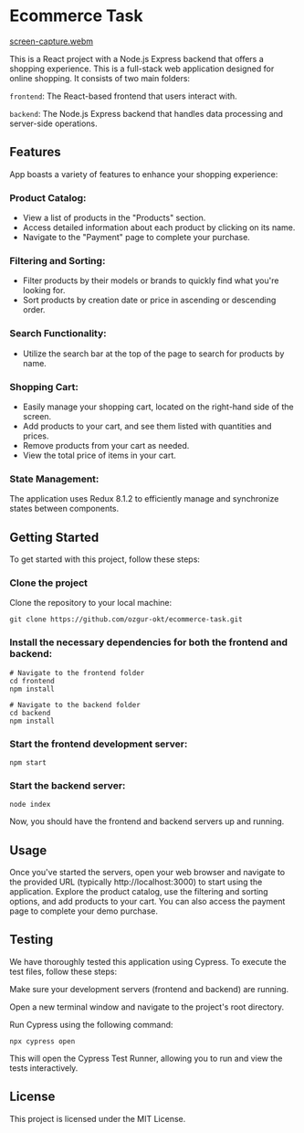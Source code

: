 # Ecommerce Task

[screen-capture.webm](https://github.com/ozgur-okt/ete-task/assets/73358116/346fd652-a0b4-49b1-af5b-0e9954500bf6)




This is a React project with a Node.js Express backend that offers a shopping experience. This is a full-stack web application designed for online shopping. It consists of two main folders:

```frontend```: The React-based frontend that users interact with.

```backend```: The Node.js Express backend that handles data processing and server-side operations.

## Features 

App boasts a variety of features to enhance your shopping experience:

### Product Catalog:

* View a list of products in the "Products" section.
* Access detailed information about each product by clicking on its name.
* Navigate to the "Payment" page to complete your purchase.

### Filtering and Sorting:

* Filter products by their models or brands to quickly find what you're looking for.
* Sort products by creation date or price in ascending or descending order.

### Search Functionality:

* Utilize the search bar at the top of the page to search for products by name.

### Shopping Cart:

* Easily manage your shopping cart, located on the right-hand side of the screen.
* Add products to your cart, and see them listed with quantities and prices.
* Remove products from your cart as needed.
* View the total price of items in your cart.

### State Management:

The application uses Redux 8.1.2 to efficiently manage and synchronize states between components.

## Getting Started

To get started with this project, follow these steps:

### Clone the project

Clone the repository to your local machine:

```
git clone https://github.com/ozgur-okt/ecommerce-task.git
```

### Install the necessary dependencies for both the frontend and backend:

```
# Navigate to the frontend folder
cd frontend
npm install

# Navigate to the backend folder
cd backend
npm install
```

### Start the frontend development server:

```
npm start
```

### Start the backend server:

```
node index
```

Now, you should have the frontend and backend servers up and running.

## Usage
Once you've started the servers, open your web browser and navigate to the provided URL (typically http://localhost:3000) to start using the application. Explore the product catalog, use the filtering and sorting options, and add products to your cart. You can also access the payment page to complete your demo purchase.

## Testing
We have thoroughly tested this application using Cypress. To execute the test files, follow these steps:

Make sure your development servers (frontend and backend) are running.

Open a new terminal window and navigate to the project's root directory.

Run Cypress using the following command:

```
npx cypress open
```

This will open the Cypress Test Runner, allowing you to run and view the tests interactively.

## License
This project is licensed under the MIT License.
